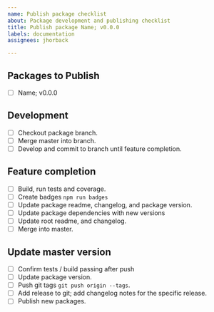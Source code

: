 ```yaml
---
name: Publish package checklist
about: Package development and publishing checklist
title: Publish package Name; v0.0.0
labels: documentation
assignees: jhorback

---
```


## Packages to Publish
- [ ] Name; v0.0.0

## Development
- [ ] Checkout package branch.
- [ ] Merge master into branch.
- [ ] Develop and commit to branch until feature completion.

## Feature completion
- [ ] Build, run tests and coverage.
- [ ] Create badges `npm run badges`
- [ ] Update package readme, changelog, and package version.
- [ ] Update package dependencies with new versions
- [ ] Update root readme, and changelog.
- [ ] Merge into master.

## Update master version
- [ ] Confirm tests / build passing after push
- [ ] Update package version.
- [ ] Push git tags `git push origin --tags`.
- [ ] Add release to git; add changelog notes for the specific release.
- [ ] Publish new packages.
